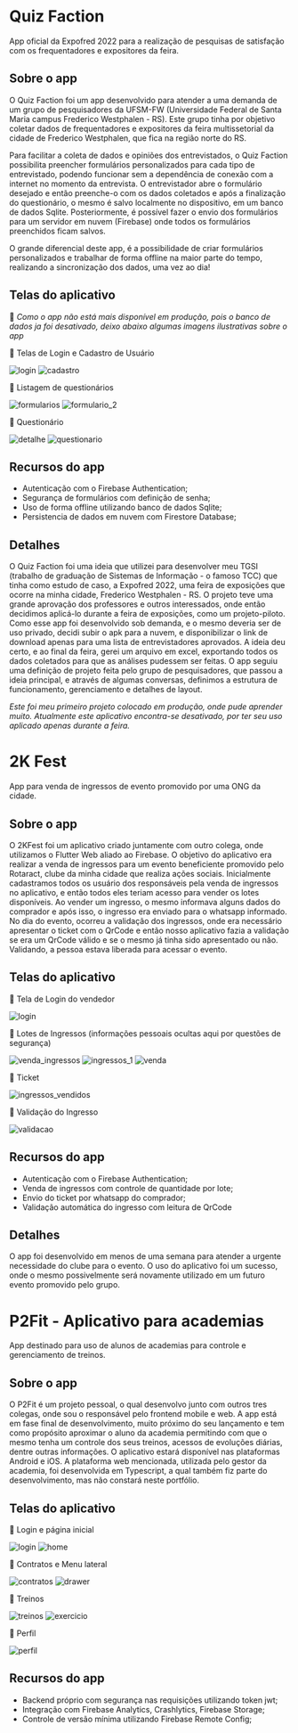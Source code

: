 # Quiz Faction 

App oficial da Expofred 2022 para a realização de pesquisas de satisfação com os frequentadores e expositores da feira.


## Sobre o app

  O Quiz Faction foi um app desenvolvido para atender a uma demanda de um grupo de pesquisadores da UFSM-FW (Universidade Federal de Santa Maria campus Frederico Westphalen - RS). Este grupo tinha por objetivo coletar dados de frequentadores e expositores da feira multissetorial da cidade de Frederico Westphalen, que fica na região norte do RS.

  Para facilitar a coleta de dados e opiniões dos entrevistados, o Quiz Faction possibilita preencher formulários personalizados para cada tipo de entrevistado, podendo funcionar sem a dependência de conexão com a internet no momento da entrevista. O entrevistador abre o formulário desejado e então preenche-o com os dados coletados e após a finalização do questionário, o mesmo é salvo localmente no dispositivo, em um banco de dados Sqlite. Posteriormente, é possível fazer o envio dos formulários para um servidor em nuvem (Firebase) onde todos os formulários preenchidos ficam salvos.
  
  O grande diferencial deste app, é a possibilidade de criar formulários personalizados e trabalhar de forma offline na maior parte do tempo, realizando a sincronização dos dados, uma vez ao dia!
  
  
## Telas do aplicativo
:iphone: *Como o app não está mais disponível em produção, pois o banco de dados ja foi desativado, deixo abaixo algumas imagens ilustrativas sobre o app*



:large_blue_circle: Telas de Login e Cadastro de Usuário

![login](https://user-images.githubusercontent.com/108557225/176982543-057b4cf6-9769-4de3-908d-1016402ec00d.png)  ![cadastro](https://user-images.githubusercontent.com/108557225/176982751-94c1543c-6d0a-4bd8-bd1f-f1f0379fc8d9.png)

:large_blue_circle: Listagem de questionários

![formularios](https://user-images.githubusercontent.com/108557225/176982620-cd4620f7-38c0-4729-9269-17997088c6b1.png)  ![formulario_2](https://user-images.githubusercontent.com/108557225/176983567-fe546438-a385-48bd-8b5c-9207aaa2a003.png)

:large_blue_circle: Questionário

![detalhe](https://user-images.githubusercontent.com/108557225/176983637-de6b3438-57ec-468f-99db-5c4f644fe936.png)  ![questionario](https://user-images.githubusercontent.com/108557225/176982684-d0b0c863-af60-4470-9b67-c4259db9ad7f.png)


  

## Recursos do app

 -  Autenticação com o Firebase Authentication;
 -  Segurança de formulários com definição de senha;
 -  Uso de forma offline utilizando banco de dados Sqlite;
 -  Persistencia de dados em nuvem com Firestore Database;


## Detalhes
  O Quiz Faction foi uma ideia que utilizei para desenvolver meu TGSI (trabalho de graduação de Sistemas de Informação - o famoso TCC) que tinha como estudo de caso, a Expofred 2022, uma feira de exposições que ocorre na minha cidade, Frederico Westphalen - RS. O projeto teve uma grande aprovação dos professores e outros interessados, onde então decidimos aplicá-lo durante a feira de exposições, como um projeto-piloto.
  Como esse app foi desenvolvido sob demanda, e o mesmo deveria ser de uso privado, decidi subir o apk para a nuvem, e disponibilizar o link de download apenas para uma lista de entrevistadores aprovados. A ideia deu certo, e ao final da feira, gerei um arquivo em excel, exportando todos os dados coletados para que as análises pudessem ser feitas.
  O app seguiu uma definição de projeto feita pelo grupo de pesquisadores, que passou a ideia principal, e através de algumas conversas, definimos a estrutura de funcionamento, gerenciamento e detalhes de layout.
  
  
  *Este foi meu primeiro projeto colocado em produção, onde pude aprender muito. Atualmente este aplicativo encontra-se desativado, por ter seu uso aplicado apenas durante a feira.*



  # 2K Fest 

App para venda de ingressos de evento promovido por uma ONG da cidade.


## Sobre o app

  O 2KFest foi um aplicativo criado juntamente com outro colega, onde utilizamos o Flutter Web aliado ao Firebase. O objetivo do aplicativo era realizar a venda de ingressos para um evento beneficiente promovido pelo Rotaract, clube da minha cidade que realiza ações sociais. 
  Inicialmente cadastramos todos os usuário dos responsáveis pela venda de ingressos no aplicativo, e então todos eles teriam acesso para vender os lotes disponíveis. Ao vender um ingresso, o mesmo informava alguns dados do comprador e após isso, o ingresso era enviado para o whatsapp informado. No dia do evento, ocorreu a validação dos ingressos, onde era necessário apresentar o ticket com o QrCode e então nosso aplicativo fazia a validação se era um QrCode válido e se o mesmo já tinha sido apresentado ou não. Validando, a pessoa estava liberada para acessar o evento.
  
  
## Telas do aplicativo
:large_blue_circle: Tela de Login do vendedor

![login](https://github.com/RodrigoMagalskiDev/Portf-lio/assets/108557225/245628a7-6fbc-40a7-b24e-8dd29fdcca45)

:large_blue_circle: Lotes de Ingressos (informações pessoais ocultas aqui por questões de segurança)

![venda_ingressos](https://github.com/RodrigoMagalskiDev/Portf-lio/assets/108557225/fcbaa97a-0dff-4438-bedc-6a591fcbd4fc) ![ingressos_1](https://github.com/RodrigoMagalskiDev/Portf-lio/assets/108557225/c07a4352-e8d3-453a-bd46-86fc7c5de30b) ![venda](https://github.com/RodrigoMagalskiDev/Portf-lio/assets/108557225/84d737e7-bd0c-4ba3-ae66-a6ef001feca9)

:large_blue_circle: Ticket

![ingressos_vendidos](https://github.com/RodrigoMagalskiDev/Portf-lio/assets/108557225/81924c45-6fee-4519-aaf2-2b22e51d6e4e)

:large_blue_circle: Validação do Ingresso

![validacao](https://github.com/RodrigoMagalskiDev/Portf-lio/assets/108557225/ab6834f5-43aa-47e0-a5c7-9fdb0beb7ce0)
  

## Recursos do app

 -  Autenticação com o Firebase Authentication;
 -  Venda de ingressos com controle de quantidade por lote;
 -  Envio do ticket por whatsapp do comprador;
 -  Validação automática do ingresso com leitura de QrCode


## Detalhes
  O app foi desenvolvido em menos de uma semana para atender a urgente necessidade do clube para o evento. O uso do aplicativo foi um sucesso, onde o mesmo possivelmente será novamente utilizado em um futuro evento promovido pelo grupo.


  # P2Fit - Aplicativo para academias

  App destinado para uso de alunos de academias para controle e gerenciamento de treinos.


## Sobre o app

  O P2Fit é um projeto pessoal, o qual desenvolvo junto com outros tres colegas, onde sou o responsável pelo frontend mobile e web. A app está em fase final de desenvolvimento, muito próximo do seu lançamento e tem como propósito aproximar o aluno da academia permitindo com que o mesmo tenha um controle dos seus treinos, acessos de evoluções diárias, dentre outras informações. O aplicativo estará disponível nas plataformas Android e iOS. A plataforma web mencionada, utilizada pelo gestor da academia, foi desenvolvida em Typescript, a qual também fiz parte do desenvolvimento, mas não constará neste portfólio.
  
  
## Telas do aplicativo
:large_blue_circle: Login e página inicial

![login](https://github.com/RodrigoMagalskiDev/Portf-lio/assets/108557225/652f2561-a6dd-402c-9e56-deac4dea0f9b) ![home](https://github.com/RodrigoMagalskiDev/Portf-lio/assets/108557225/e3ff852f-f19d-461f-acd4-26e9ef0c79db)

:large_blue_circle: Contratos e Menu lateral

![contratos](https://github.com/RodrigoMagalskiDev/Portf-lio/assets/108557225/d4a4284c-ee90-4a40-aa3c-a2139df247f2) ![drawer](https://github.com/RodrigoMagalskiDev/Portf-lio/assets/108557225/0ab72caf-71ef-43cf-bb0b-5cf3358645a3)

:large_blue_circle: Treinos

![treinos](https://github.com/RodrigoMagalskiDev/Portf-lio/assets/108557225/692ecf72-fc0c-42aa-beaf-57216c506843) ![exercicio](https://github.com/RodrigoMagalskiDev/Portf-lio/assets/108557225/6167e3e4-7e2e-435d-b481-b30851276559)

:large_blue_circle: Perfil

![perfil](https://github.com/RodrigoMagalskiDev/Portf-lio/assets/108557225/d8088160-1003-4355-83c5-96f01250f56e)
  

## Recursos do app

 -  Backend próprio com segurança nas requisições utilizando token jwt;
 -  Integração com Firebase Analytics, Crashlytics, Firebase Storage;
 -  Controle de versão mínima utilizando Firebase Remote Config;
